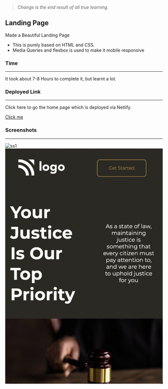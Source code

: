 > *Change is the end result of all true learning.*

## Landing Page
Made a Beautiful Landing Page 
- This is purely based on HTML and CSS. 
- Media Queries and flexbox is used to make it mobile responsive

### Time 

___
It took about 7-8 Hours to complete it, but learnt a lot.
### Deployed Link
___
Click here to go the home page which is deployed via Netlify.

[Click me](https://helpful-queijadas-ecde58.netlify.app/)

### Screenshots
___

![ss1](./assets/Screenshot%202022-08-05%20at%2012.25.25%20AM.png)
![ss2](./assets/Screenshot%202022-08-26%20at%2010.28.31%20AM.png)
